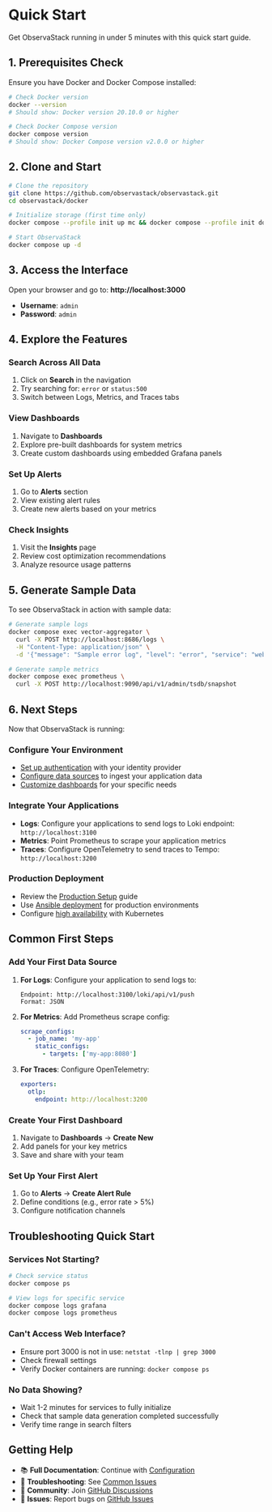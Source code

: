 # Quick Start

Get ObservaStack running in under 5 minutes with this quick start guide.

## 1. Prerequisites Check

Ensure you have Docker and Docker Compose installed:

```bash
# Check Docker version
docker --version
# Should show: Docker version 20.10.0 or higher

# Check Docker Compose version
docker compose version
# Should show: Docker Compose version v2.0.0 or higher
```

## 2. Clone and Start

```bash
# Clone the repository
git clone https://github.com/observastack/observastack.git
cd observastack/docker

# Initialize storage (first time only)
docker compose --profile init up mc && docker compose --profile init down

# Start ObservaStack
docker compose up -d
```

## 3. Access the Interface

Open your browser and go to: **http://localhost:3000**

- **Username**: `admin`
- **Password**: `admin`

## 4. Explore the Features

### Search Across All Data
1. Click on **Search** in the navigation
2. Try searching for: `error` or `status:500`
3. Switch between Logs, Metrics, and Traces tabs

### View Dashboards
1. Navigate to **Dashboards**
2. Explore pre-built dashboards for system metrics
3. Create custom dashboards using embedded Grafana panels

### Set Up Alerts
1. Go to **Alerts** section
2. View existing alert rules
3. Create new alerts based on your metrics

### Check Insights
1. Visit the **Insights** page
2. Review cost optimization recommendations
3. Analyze resource usage patterns

## 5. Generate Sample Data

To see ObservaStack in action with sample data:

```bash
# Generate sample logs
docker compose exec vector-aggregator \
  curl -X POST http://localhost:8686/logs \
  -H "Content-Type: application/json" \
  -d '{"message": "Sample error log", "level": "error", "service": "web-app"}'

# Generate sample metrics
docker compose exec prometheus \
  curl -X POST http://localhost:9090/api/v1/admin/tsdb/snapshot
```

## 6. Next Steps

Now that ObservaStack is running:

### Configure Your Environment
- [Set up authentication](../user-guide/authentication.md) with your identity provider
- [Configure data sources](configuration.md) to ingest your application data
- [Customize dashboards](../user-guide/dashboards.md) for your specific needs

### Integrate Your Applications
- **Logs**: Configure your applications to send logs to Loki endpoint: `http://localhost:3100`
- **Metrics**: Point Prometheus to scrape your application metrics
- **Traces**: Configure OpenTelemetry to send traces to Tempo: `http://localhost:3200`

### Production Deployment
- Review the [Production Setup](../deployment/production-setup.md) guide
- Use [Ansible deployment](../deployment/ansible.md) for production environments
- Configure [high availability](../deployment/kubernetes.md) with Kubernetes

## Common First Steps

### Add Your First Data Source

1. **For Logs**: Configure your application to send logs to:
   ```
   Endpoint: http://localhost:3100/loki/api/v1/push
   Format: JSON
   ```

2. **For Metrics**: Add Prometheus scrape config:
   ```yaml
   scrape_configs:
     - job_name: 'my-app'
       static_configs:
         - targets: ['my-app:8080']
   ```

3. **For Traces**: Configure OpenTelemetry:
   ```yaml
   exporters:
     otlp:
       endpoint: http://localhost:3200
   ```

### Create Your First Dashboard

1. Navigate to **Dashboards** → **Create New**
2. Add panels for your key metrics
3. Save and share with your team

### Set Up Your First Alert

1. Go to **Alerts** → **Create Alert Rule**
2. Define conditions (e.g., error rate > 5%)
3. Configure notification channels

## Troubleshooting Quick Start

### Services Not Starting?
```bash
# Check service status
docker compose ps

# View logs for specific service
docker compose logs grafana
docker compose logs prometheus
```

### Can't Access Web Interface?
- Ensure port 3000 is not in use: `netstat -tlnp | grep 3000`
- Check firewall settings
- Verify Docker containers are running: `docker compose ps`

### No Data Showing?
- Wait 1-2 minutes for services to fully initialize
- Check that sample data generation completed successfully
- Verify time range in search filters

## Getting Help

- 📚 **Full Documentation**: Continue with [Configuration](configuration.md)
- 🔧 **Troubleshooting**: See [Common Issues](../troubleshooting/common-issues.md)
- 💬 **Community**: Join [GitHub Discussions](https://github.com/observastack/observastack/discussions)
- 🐛 **Issues**: Report bugs on [GitHub Issues](https://github.com/observastack/observastack/issues)